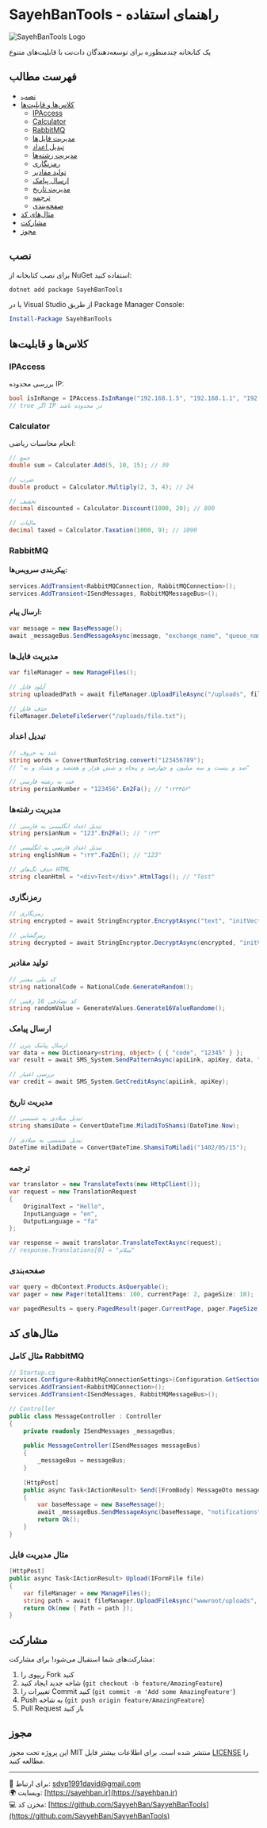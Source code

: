 ﻿# SayehBanTools - راهنمای استفاده

![SayehBanTools Logo](https://github.com/SayyehBan/SayyehBanTools/raw/main/logo.png)

یک کتابخانه چندمنظوره برای توسعه‌دهندگان دات‌نت با قابلیت‌های متنوع

## فهرست مطالب

- [نصب](#نصب)
- [کلاس‌ها و قابلیت‌ها](#کلاسها-و-قابلیتها)
  - [IPAccess](#ipaccess)
  - [Calculator](#calculator)
  - [RabbitMQ](#rabbitmq)
  - [مدیریت فایل‌ها](#مدیریت-فایلها)
  - [تبدیل اعداد](#تبدیل-اعداد)
  - [مدیریت رشته‌ها](#مدیریت-رشتهها)
  - [رمزنگاری](#رمزنگاری)
  - [تولید مقادیر](#تولید-مقادیر)
  - [ارسال پیامک](#ارسال-پیامک)
  - [مدیریت تاریخ](#مدیریت-تاریخ)
  - [ترجمه](#ترجمه)
  - [صفحه‌بندی](#صفحهبندی)
- [مثال‌های کد](#مثالهای-کد)
- [مشارکت](#مشارکت)
- [مجوز](#مجوز)

## نصب

برای نصب کتابخانه از NuGet استفاده کنید:

```bash
dotnet add package SayehBanTools
```

یا در Visual Studio از طریق Package Manager Console:

```powershell
Install-Package SayehBanTools
```

## کلاس‌ها و قابلیت‌ها

### IPAccess

بررسی محدوده IP:

```csharp
bool isInRange = IPAccess.IsInRange("192.168.1.5", "192.168.1.1", "192.168.1.10");
// true اگر IP در محدوده باشد
```

### Calculator

انجام محاسبات ریاضی:

```csharp
// جمع
double sum = Calculator.Add(5, 10, 15); // 30

// ضرب
double product = Calculator.Multiply(2, 3, 4); // 24

// تخفیف
decimal discounted = Calculator.Discount(1000, 20); // 800

// مالیات
decimal taxed = Calculator.Taxation(1000, 9); // 1090
```

### RabbitMQ

#### پیکربندی سرویس‌ها:

```csharp
services.AddTransient<RabbitMQConnection, RabbitMQConnection>();
services.AddTransient<ISendMessages, RabbitMQMessageBus>();
```

#### ارسال پیام:

```csharp
var message = new BaseMessage();
await _messageBus.SendMessageAsync(message, "exchange_name", "queue_name");
```

### مدیریت فایل‌ها

```csharp
var fileManager = new ManageFiles();

// آپلود فایل
string uploadedPath = await fileManager.UploadFileAsync("/uploads", file);

// حذف فایل
fileManager.DeleteFileServer("/uploads/file.txt");
```

### تبدیل اعداد

```csharp
// عدد به حروف
string words = ConvertNumToString.convert("123456789");
// "صد و بیست و سه میلیون و چهارصد و پنجاه و شش هزار و هفتصد و هشتاد و نه"

// عدد به رشته فارسی
string persianNumber = "123456".En2Fa(); // "۱۲۳۴۵۶"
```

### مدیریت رشته‌ها

```csharp
// تبدیل اعداد انگلیسی به فارسی
string persianNum = "123".En2Fa(); // "۱۲۳"

// تبدیل اعداد فارسی به انگلیسی
string englishNum = "۱۲۳".Fa2En(); // "123"

// حذف تگ‌های HTML
string cleanHtml = "<div>Test</div>".HtmlTags(); // "Test"
```

### رمزنگاری

```csharp
// رمزنگاری
string encrypted = await StringEncryptor.EncryptAsync("text", "initVector", "passPhrase");

// رمزگشایی
string decrypted = await StringEncryptor.DecryptAsync(encrypted, "initVector", "passPhrase");
```

### تولید مقادیر

```csharp
// کد ملی معتبر
string nationalCode = NationalCode.GenerateRandom();

// کد تصادفی 16 رقمی
string randomValue = GenerateValues.Generate16ValueRandome();
```

### ارسال پیامک

```csharp
// ارسال پیامک پترن
var data = new Dictionary<string, object> { { "code", "12345" } };
var result = await SMS_System.SendPatternAsync(apiLink, apiKey, data, "pattern_code", "sender", "09123456789", null);

// بررسی اعتبار
var credit = await SMS_System.GetCreditAsync(apiLink, apiKey);
```

### مدیریت تاریخ

```csharp
// تبدیل میلادی به شمسی
string shamsiDate = ConvertDateTime.MiladiToShamsi(DateTime.Now);

// تبدیل شمسی به میلادی
DateTime miladiDate = ConvertDateTime.ShamsiToMiladi("1402/05/15");
```

### ترجمه

```csharp
var translator = new TranslateTexts(new HttpClient());
var request = new TranslationRequest
{
    OriginalText = "Hello",
    InputLanguage = "en",
    OutputLanguage = "fa"
};

var response = await translator.TranslateTextAsync(request);
// response.Translations[0] = "سلام"
```

### صفحه‌بندی

```csharp
var query = dbContext.Products.AsQueryable();
var pager = new Pager(totalItems: 100, currentPage: 2, pageSize: 10);

var pagedResults = query.PagedResult(pager.CurrentPage, pager.PageSize, out int totalCount);
```

## مثال‌های کد

### مثال کامل RabbitMQ

```csharp
// Startup.cs
services.Configure<RabbitMqConnectionSettings>(Configuration.GetSection("RabbitMQ"));
services.AddTransient<RabbitMQConnection>();
services.AddTransient<ISendMessages, RabbitMQMessageBus>();

// Controller
public class MessageController : Controller
{
    private readonly ISendMessages _messageBus;
    
    public MessageController(ISendMessages messageBus)
    {
        _messageBus = messageBus;
    }
    
    [HttpPost]
    public async Task<IActionResult> Send([FromBody] MessageDto message)
    {
        var baseMessage = new BaseMessage();
        await _messageBus.SendMessageAsync(baseMessage, "notifications", "emails");
        return Ok();
    }
}
```

### مثال مدیریت فایل

```csharp
[HttpPost]
public async Task<IActionResult> Upload(IFormFile file)
{
    var fileManager = new ManageFiles();
    string path = await fileManager.UploadFileAsync("wwwroot/uploads", file);
    return Ok(new { Path = path });
}
```

## مشارکت

مشارکت‌های شما استقبال می‌شود! برای مشارکت:

1. ریپوی را Fork کنید
2. شاخه جدید ایجاد کنید (`git checkout -b feature/AmazingFeature`)
3. تغییرات را Commit کنید (`git commit -m 'Add some AmazingFeature'`)
4. Push به شاخه (`git push origin feature/AmazingFeature`)
5. Pull Request باز کنید

## مجوز

این پروژه تحت مجوز MIT منتشر شده است. برای اطلاعات بیشتر فایل [LICENSE](LICENSE) را مطالعه کنید.

---

📧 برای ارتباط: sdvp1991david@gmail.com  
🌍 وبسایت: [https://sayehban.ir](https://sayehban.ir)  
💻 مخزن کد: [https://github.com/SayyehBan/SayyehBanTools](https://github.com/SayyehBan/SayyehBanTools)